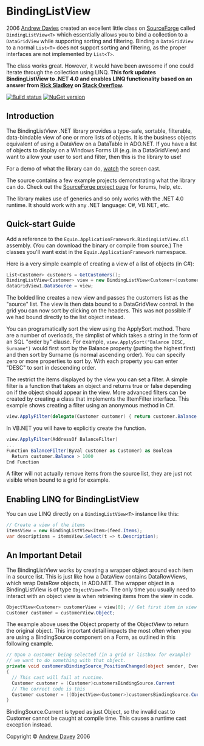 # BindingListView #
2006 [Andrew Davies](http://aboutcode.net/) created an excellent little class on [SourceForge](http://blw.sourceforge.net/) called `BindingListView<T>` which essentially allows you to bind a collection to a `DataGridView` while supporting sorting and filtering. Binding a `DataGridView` to a normal `List<T>` does not support sorting and filtering, as the proper interfaces are not implemented by `List<T>`.

The class works great. However, it would have been awesome if one could iterate through the collection using LINQ. **This fork updates BindingListView to .NET 4.0 and enables LINQ functionality based on an answer from [Rick Sladkey](http://stackoverflow.com/users/553613/rick-sladkey) on [Stack Overflow](http://stackoverflow.com/questions/6256559/enabling-linq-for-bindinglistviewt).**

[![Build status](https://ci.appveyor.com/api/projects/status/5ue3lyncs81nawg4?svg=true)](https://ci.appveyor.com/project/geomatics/bindinglistview)
[![NuGet version](https://badge.fury.io/nu/Geomatics.IO.BindingListView.svg)](https://badge.fury.io/nu/Geomatics.IO.BindingListView)

## Introduction

The BindingListView .NET library provides a type-safe, sortable, filterable, data-bindable view of one or more lists of objects. It is the business objects equivalent of using a DataView on a DataTable in ADO.NET. If you have a list of objects to display on a Windows Forms UI (e.g. in a DataGridView) and want to allow your user to sort and filter, then this is the library to use!

For a demo of what the library can do, [watch](http://blw.sourceforge.net/demo.html) the screen cast.

The source contains a few example projects demonstrating what the library can do. Check out the [SourceForge project page](http://www.sf.net/projects/blw) for forums, help, etc.

The library makes use of generics and so only works with the .NET 4.0 runtime. It should work with any .NET language: C#, VB.NET, etc.

## Quick-start Guide

Add a reference to the `Equin.ApplicationFramework.BindingListView.dll` assembly. (You can download the binary or compile from source.) The classes you'll want exist in the `Equin.ApplicationFramework` namespace.

Here is a very simple example of creating a view of a list of objects (in C#):

```C#
List<Customer> customers = GetCustomers();
BindingListView<Customer> view = new BindingListView<Customer>(customers);
dataGridView1.DataSource = view;
```
The bolded line creates a new view and passes the customers list as the "source" list. The view is then data bound to a DataGridView control. In the grid you can now sort by clicking on the headers. This was not possible if we had bound directly to the list object instead.

You can programatically sort the view using the ApplySort method. There are a number of overloads, the simplist of which takes a string in the form of an SQL "order by" clause. For example, `view.ApplySort("Balance DESC, Surname")` would first sort by the Balance property (putting the highest first) and then sort by Surname (is normal ascending order). You can specify zero or more properties to sort by. With each property you can enter "DESC" to sort in descending order.

The restrict the items displayed by the view you can set a filter. A simple filter is a function that takes an object and returns true or false depending on if the object should appear in the view. More advanced filters can be created by creating a class that implements the IItemFilter<T> interface.
This example shows creating a filter using an anonymous method in C#.
```C#
view.ApplyFilter(delegate(Customer customer) { return customer.Balance > 1000; });
```
In VB.NET you will have to explicitly create the function.
```C#
view.ApplyFilter(AddressOf BalanceFilter)
...
Function BalanceFilter(ByVal customer as Customer) as Boolean
  Return customer.Balance > 1000
End Function
```
A filter will not actually remove items from the source list, they are just not visible when bound to a grid for example.

## Enabling LINQ for BindingListView<T> ##
You can use LINQ directly on a `BindingListView<T>` instance like this:

```C#
// Create a view of the items
itemsView = new BindingListView<Item>(feed.Items);
var descriptions = itemsView.Select(t => t.Description);
```

## An Important Detail

The BindingListView works by creating a wrapper object around each item in a source list. This is just like how a DataView contains DataRowViews, which wrap DataRow objects, in ADO.NET. The wrapper object in a BindingListView is of type `ObjectView<T>`. The only time you usually need to interact with an object view is when retrieving items from the view in code.
```C#
ObjectView<Customer> customerView = view[0]; // Get first item in view
Customer customer = customerView.Object;
```
The example above uses the Object property of the ObjectView to return the original object.
This important detail impacts the most often when you are using a BindingSource component on a Form, as outlined in this following example.
```C#
// Upon a customer being selected (in a grid or listbox for example)
// we want to do something with that object.
private void customersBindingSource_PositionChanged(object sender, EventArgs e)
{
  // This cast will fail at runtime.
  Customer customer = (Customer)customersBindingSource.Current
  // The correct code is this
  Customer customer = ((ObjectView<Customer>)customersBindingSource.Current).Object
}
```
BindingSource.Current is typed as just Object, so the invalid cast to Customer cannot be caught at compile time. This causes a runtime cast exception instead.

Copyright © [Andrew Davey](http://blogs.warwick.ac.uk/andrewdavey) 2006
